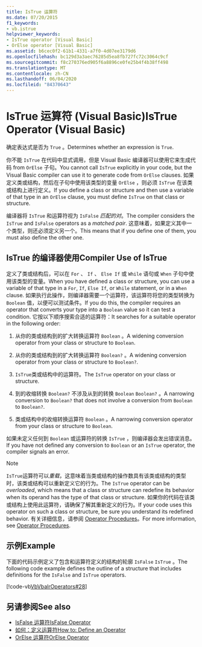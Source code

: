 ```yaml
---
title: IsTrue 运算符
ms.date: 07/20/2015
f1_keywords:
- vb.istrue
helpviewer_keywords:
- IsTrue operator [Visual Basic]
- OrElse operator [Visual Basic]
ms.assetid: b6cec0f2-61b1-4331-a7f0-4d07ee3179d6
ms.openlocfilehash: bc129d3a3aec76285d5ea8fb727fc72c3064c9cf
ms.sourcegitcommit: f8c270376ed905f6a8896ce0fe25b4f4b38ff498
ms.translationtype: MT
ms.contentlocale: zh-CN
ms.lasthandoff: 06/04/2020
ms.locfileid: "84370643"
---
```

# <a name="istrue-operator-visual-basic"></a><span data-ttu-id="7b797-102">IsTrue 运算符 (Visual Basic)</span><span class="sxs-lookup"><span data-stu-id="7b797-102">IsTrue Operator (Visual Basic)</span></span>
<span data-ttu-id="7b797-103">确定表达式是否为 `True` 。</span><span class="sxs-lookup"><span data-stu-id="7b797-103">Determines whether an expression is `True`.</span></span>  
  
 <span data-ttu-id="7b797-104">你不能 `IsTrue` 在代码中显式调用，但是 Visual Basic 编译器可以使用它来生成代码 from `OrElse` 子句。</span><span class="sxs-lookup"><span data-stu-id="7b797-104">You cannot call `IsTrue` explicitly in your code, but the Visual Basic compiler can use it to generate code from `OrElse` clauses.</span></span> <span data-ttu-id="7b797-105">如果定义类或结构，然后在子句中使用该类型的变量 `OrElse` ，则必须 `IsTrue` 在该类或结构上进行定义。</span><span class="sxs-lookup"><span data-stu-id="7b797-105">If you define a class or structure and then use a variable of that type in an `OrElse` clause, you must define `IsTrue` on that class or structure.</span></span>  
  
 <span data-ttu-id="7b797-106">编译器将 `IsTrue` 和运算符视为 `IsFalse` *匹配的对*。</span><span class="sxs-lookup"><span data-stu-id="7b797-106">The compiler considers the `IsTrue` and `IsFalse` operators as a *matched pair*.</span></span> <span data-ttu-id="7b797-107">这意味着，如果定义其中一个类型，则还必须定义另一个。</span><span class="sxs-lookup"><span data-stu-id="7b797-107">This means that if you define one of them, you must also define the other one.</span></span>  
  
## <a name="compiler-use-of-istrue"></a><span data-ttu-id="7b797-108">IsTrue 的编译器使用</span><span class="sxs-lookup"><span data-stu-id="7b797-108">Compiler Use of IsTrue</span></span>  
 <span data-ttu-id="7b797-109">定义了类或结构后，可以在 `For` 、 `If` 、 `Else If` 或 `While` 语句或 `When` 子句中使用该类型的变量。</span><span class="sxs-lookup"><span data-stu-id="7b797-109">When you have defined a class or structure, you can use a variable of that type in a `For`, `If`, `Else If`, or `While` statement, or in a `When` clause.</span></span> <span data-ttu-id="7b797-110">如果执行此操作，则编译器需要一个运算符，该运算符将您的类型转换为 `Boolean` 值，以便可以测试条件。</span><span class="sxs-lookup"><span data-stu-id="7b797-110">If you do this, the compiler requires an operator that converts your type into a `Boolean` value so it can test a condition.</span></span> <span data-ttu-id="7b797-111">它按以下顺序搜索合适的运算符：</span><span class="sxs-lookup"><span data-stu-id="7b797-111">It searches for a suitable operator in the following order:</span></span>  
  
1. <span data-ttu-id="7b797-112">从你的类或结构到的扩大转换运算符 `Boolean` 。</span><span class="sxs-lookup"><span data-stu-id="7b797-112">A widening conversion operator from your class or structure to `Boolean`.</span></span>  
  
2. <span data-ttu-id="7b797-113">从你的类或结构到的扩大转换运算符 `Boolean?` 。</span><span class="sxs-lookup"><span data-stu-id="7b797-113">A widening conversion operator from your class or structure to `Boolean?`.</span></span>  
  
3. <span data-ttu-id="7b797-114">`IsTrue`类或结构中的运算符。</span><span class="sxs-lookup"><span data-stu-id="7b797-114">The `IsTrue` operator on your class or structure.</span></span>  
  
4. <span data-ttu-id="7b797-115">到的收缩转换 `Boolean?` 不涉及从到的转换 `Boolean` `Boolean?` 。</span><span class="sxs-lookup"><span data-stu-id="7b797-115">A narrowing conversion to `Boolean?` that does not involve a conversion from `Boolean` to `Boolean?`.</span></span>  
  
5. <span data-ttu-id="7b797-116">类或结构中的收缩转换运算符 `Boolean` 。</span><span class="sxs-lookup"><span data-stu-id="7b797-116">A narrowing conversion operator from your class or structure to `Boolean`.</span></span>  
  
 <span data-ttu-id="7b797-117">如果未定义任何到 `Boolean` 或运算符的转换 `IsTrue` ，则编译器会发出错误消息。</span><span class="sxs-lookup"><span data-stu-id="7b797-117">If you have not defined any conversion to `Boolean` or an `IsTrue` operator, the compiler signals an error.</span></span>  
  
> [!NOTE]
> <span data-ttu-id="7b797-118">`IsTrue`运算符可以*重载*，这意味着当类或结构的操作数具有该类或结构的类型时，该类或结构可以重新定义它的行为。</span><span class="sxs-lookup"><span data-stu-id="7b797-118">The `IsTrue` operator can be *overloaded*, which means that a class or structure can redefine its behavior when its operand has the type of that class or structure.</span></span> <span data-ttu-id="7b797-119">如果你的代码在该类或结构上使用此运算符，请确保了解其重新定义的行为。</span><span class="sxs-lookup"><span data-stu-id="7b797-119">If your code uses this operator on such a class or structure, be sure you understand its redefined behavior.</span></span> <span data-ttu-id="7b797-120">有关详细信息，请参阅 [Operator Procedures](../../programming-guide/language-features/procedures/operator-procedures.md)。</span><span class="sxs-lookup"><span data-stu-id="7b797-120">For more information, see [Operator Procedures](../../programming-guide/language-features/procedures/operator-procedures.md).</span></span>  
  
## <a name="example"></a><span data-ttu-id="7b797-121">示例</span><span class="sxs-lookup"><span data-stu-id="7b797-121">Example</span></span>  
 <span data-ttu-id="7b797-122">下面的代码示例定义了包含和运算符定义的结构的轮廓 `IsFalse` `IsTrue` 。</span><span class="sxs-lookup"><span data-stu-id="7b797-122">The following code example defines the outline of a structure that includes definitions for the `IsFalse` and `IsTrue` operators.</span></span>  
  
 [!code-vb[VbVbalrOperators#28](~/samples/snippets/visualbasic/VS_Snippets_VBCSharp/VbVbalrOperators/VB/Class1.vb#28)]  
  
## <a name="see-also"></a><span data-ttu-id="7b797-123">另请参阅</span><span class="sxs-lookup"><span data-stu-id="7b797-123">See also</span></span>

- [<span data-ttu-id="7b797-124">IsFalse 运算符</span><span class="sxs-lookup"><span data-stu-id="7b797-124">IsFalse Operator</span></span>](isfalse-operator.md)
- [<span data-ttu-id="7b797-125">如何：定义运算符</span><span class="sxs-lookup"><span data-stu-id="7b797-125">How to: Define an Operator</span></span>](../../programming-guide/language-features/procedures/how-to-define-an-operator.md)
- [<span data-ttu-id="7b797-126">OrElse 运算符</span><span class="sxs-lookup"><span data-stu-id="7b797-126">OrElse Operator</span></span>](orelse-operator.md)
